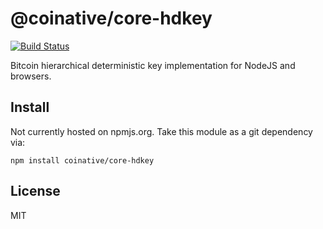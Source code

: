 # @coinative/core-hdkey

[![Build Status](https://travis-ci.org/coinative/core-hdkey.svg?branch=master)](https://travis-ci.org/coinative/core-hdkey)

Bitcoin hierarchical deterministic key implementation for NodeJS and browsers.

## Install

Not currently hosted on npmjs.org. Take this module as a git dependency via:

```
npm install coinative/core-hdkey
```

## License

MIT
